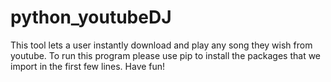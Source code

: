 # python_youtubeDJ
This tool lets a user instantly download and play any song they wish from youtube.
To run this program please use pip to install the packages that we import in the first few lines.
Have fun!

